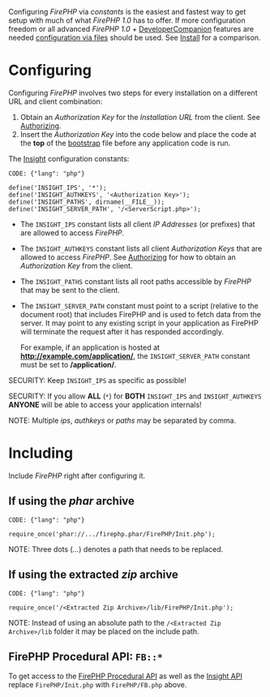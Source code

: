 
Configuring *FirePHP* via *constants* is the easiest and fastest way to get setup with much of what *FirePHP 1.0*
has to offer. If more configuration freedom or all advanced *FirePHP 1.0* + [DeveloperCompanion](../Clients#devcomp) 
features are needed [configuration via files](Files) should be used. See [Install](../Install#configure) for a comparison.

Configuring
===========

Configuring *FirePHP* involves two steps for every installation on a different URL and client combination:

  1. Obtain an *Authorization Key* for the *Installation URL* from the client. See [Authorizing](../Authorizing).
  2. Insert the *Authorization Key* into the code below and place the code at the **top** of the 
     [bootstrap](http://devzone.zend.com/article/70) file before any application code is run.

The [Insight](../Insight) configuration constants:

    CODE: {"lang": "php"}
    
    define('INSIGHT_IPS', '*');
    define('INSIGHT_AUTHKEYS', '<Authorization Key>');
    define('INSIGHT_PATHS', dirname(__FILE__));
    define('INSIGHT_SERVER_PATH', '/<ServerScript.php>');

  * The `INSIGHT_IPS` constant lists all client *IP Addresses* (or prefixes) that are allowed to access *FirePHP*.

  * The `INSIGHT_AUTHKEYS` constant lists all client *Authorization Keys* that are allowed to access *FirePHP*. See 
    [Authorizing](../Authorizing) for how to obtain an *Authorization Key* from the client.

  * The `INSIGHT_PATHS` constant lists all root paths accessible by *FirePHP* that may be sent to the client.
  
  * The `INSIGHT_SERVER_PATH` constant must point to a script (relative to the document root) that includes
    FirePHP and is used to fetch data from the server. It may point to any existing script in your application
    as FirePHP will terminate the request after it has responded accordingly.
    
    For example, if an application is hosted at **http://example.com/application/**, the `INSIGHT_SERVER_PATH` constant
    must be set to **/application/**.

SECURITY: Keep `INSIGHT_IPS` as specific as possible!

SECURITY: If you allow **ALL** (`*`) for **BOTH** `INSIGHT_IPS` and `INSIGHT_AUTHKEYS` **ANYONE** will be able to access your application internals!

NOTE: Multiple *ips*, *authkeys* or *paths* may be separated by comma.


Including
=========

Include *FirePHP* right after configuring it.

If using the *phar* archive
---------------------------

    CODE: {"lang": "php"}
    
    require_once('phar://.../firephp.phar/FirePHP/Init.php');

NOTE: Three dots (*...*) denotes a path that needs to be replaced.

If using the extracted *zip* archive
------------------------------------

    CODE: {"lang": "php"}
    
    require_once('/<Extracted Zip Archive>/lib/FirePHP/Init.php');

NOTE: Instead of using an absolute path to the `/<Extracted Zip Archive>/lib` folder it may be placed on the include path.

FirePHP Procedural API: `FB::*`
-------------------------------

To get access to the [FirePHP Procedural API](../API/FirePHP#procedural) as well as the [Insight API](../Insight) 
replace `FirePHP/Init.php` with `FirePHP/FB.php` above.
